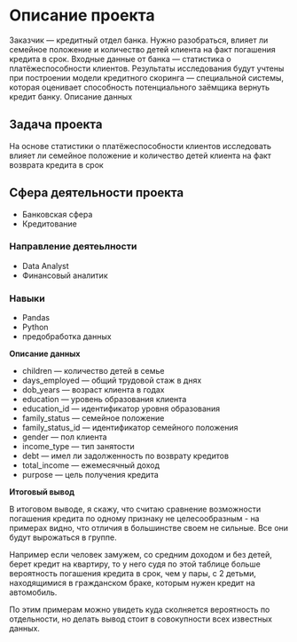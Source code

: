<h1> Описание проекта </h1>


Заказчик — кредитный отдел банка. Нужно разобраться, влияет ли семейное положение и количество детей клиента на факт погашения кредита в срок. Входные данные от банка — статистика о платёжеспособности клиентов.
Результаты исследования будут учтены при построении модели кредитного скоринга — специальной системы, которая оценивает способность потенциального заёмщика вернуть кредит банку.
Описание данных

<h2> Задача проекта </h2>

На основе статистики о платёжеспособности клиентов исследовать влияет ли семейное положение и количество детей клиента на факт возврата кредита в срок

<h2> Сфера деятельности проекта </h2>

- Банковская сфера
- Кредитование

<h3> Направление деятеьлности </h3>

- Data Analyst
- Финансовый аналитик

<h3> Навыки </h3>

- Pandas
- Python
- предобработка данных


**Описание данных**


   - children — количество детей в семье
   - days_employed — общий трудовой стаж в днях
   - dob_years — возраст клиента в годах
   - education — уровень образования клиента
   - education_id — идентификатор уровня образования
   - family_status — семейное положение
   - family_status_id — идентификатор семейного положения
   - gender — пол клиента
   - income_type — тип занятости
   - debt — имел ли задолженность по возврату кредитов
   - total_income — ежемесячный доход
   - purpose — цель получения кредита




**Итоговый вывод**



В итоговом выводе, я скажу, что считаю сравнение возможности погашения кредита по одному признаку не целесообразным - на примерах видно, что отличия в большинстве своем не сильные. Все они будут вырожаться в группе. 

Например если человек замужем, со средним доходом и без детей, берет кредит на квартиру, то у него судя по этой таблице больше вероятность погашения кредита в срок, чем у пары, с 2 детьми, находящимися в гражданском браке, которым нужен кредит на автомобиль. 

По этим примерам можно увидеть куда сколняется вероятность по отдельности, но делать вывод стоит в совокупности всех известных данных. 